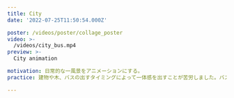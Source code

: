 ```yaml
---
title: City
date: '2022-07-25T11:50:54.000Z'

poster: /videos/poster/collage_poster
video: >-
  /videos/city_bus.mp4
preview: >-
  City animation 

motivation: 日常的な一風景をアニメーションにする。
practice: 建物や木、バスの出すタイミングによって一体感を出すことが苦労しました。バスの揺れはExpressionを使いキーフレームなしでの強弱をつけました。

---
```


